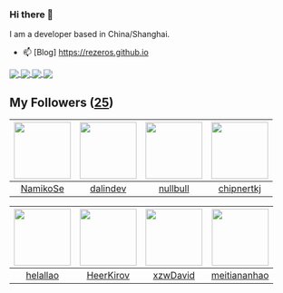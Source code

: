 ### Hi there 👋

  I am a developer based in China/Shanghai.
  
  - 📫 [Blog] https://rezeros.github.io
  
   <a href="https://github.com/rezeros/Jaxer">
<img align="center" src="https://github-readme-stats.vercel.app/api/pin/?username=rezeros&repo=Jaxer&title_color=fff&icon_color=79ff97&text_color=9f9f9f&bg_color=151515" />
  </a>
  <a href="https://github.com/rezeros/git">
<img align="center" src="https://github-readme-stats.vercel.app/api/pin/?username=rezeros&repo=git&title_color=fff&icon_color=79ff97&text_color=9f9f9f&bg_color=151515" />
  </a>
  <a href="https://github.com/rezeros/zerobox">
<img align="center" src="https://github-readme-stats.vercel.app/api/pin/?username=rezeros&repo=zerobox&title_color=fff&icon_color=79ff97&text_color=9f9f9f&bg_color=151515" />
  </a>

  <a href="https://github.com/rezeros/leetcode">
<img align="center" src="https://github-readme-stats.vercel.app/api/pin/?username=rezeros&repo=leetcode&title_color=fff&icon_color=79ff97&text_color=9f9f9f&bg_color=151515" />
  </a>



## My Followers ([25](https://github.com/ReZeroS?tab=followers))

| <img src="https://avatars.githubusercontent.com/u/204451283?v=4" width="100" height="100" /> | <img src="https://avatars.githubusercontent.com/u/6508763?v=4" width="100" height="100" /> | <img src="https://avatars.githubusercontent.com/u/28078734?v=4" width="100" height="100" /> | <img src="https://avatars.githubusercontent.com/u/32001812?v=4" width="100" height="100" /> |
| :------------------------------------------------------------------------------------------: | :----------------------------------------------------------------------------------------: | :-----------------------------------------------------------------------------------------: | :-----------------------------------------------------------------------------------------: |
|                            [NamikoSe](https://github.com/NamikoSe)                           |                           [dalindev](https://github.com/dalindev)                          |                           [nullbull](https://github.com/nullbull)                           |                         [chipnertkj](https://github.com/chipnertkj)                         |

| <img src="https://avatars.githubusercontent.com/u/78656003?v=4" width="100" height="100" /> | <img src="https://avatars.githubusercontent.com/u/26834294?v=4" width="100" height="100" /> | <img src="https://avatars.githubusercontent.com/u/96334838?v=4" width="100" height="100" /> | <img src="https://avatars.githubusercontent.com/u/87971889?v=4" width="100" height="100" /> |
| :-----------------------------------------------------------------------------------------: | :-----------------------------------------------------------------------------------------: | :-----------------------------------------------------------------------------------------: | :-----------------------------------------------------------------------------------------: |
|                           [helallao](https://github.com/helallao)                           |                          [HeerKirov](https://github.com/HeerKirov)                          |                           [xzwDavid](https://github.com/xzwDavid)                           |                       [meitiananhao](https://github.com/meitiananhao)                       |
